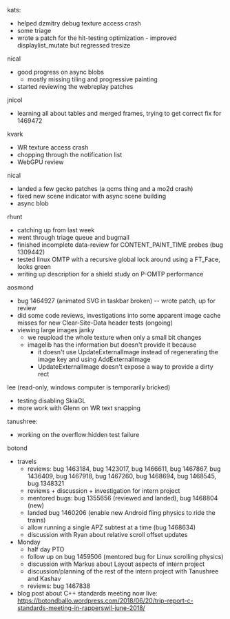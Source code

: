 kats:
  * helped dzmitry debug texture access crash
  * some triage
  * wrote a patch for the hit-testing optimization - improved displaylist_mutate but regressed tresize

nical
  * good progress on async blobs
    * mostly missing tiling and progressive painting
  * started reviewing the webreplay patches

jnicol
  * learning all about tables and merged frames, trying to get correct fix for 1469472

kvark
  * WR texture access crash
  * chopping through the notification list
  * WebGPU review

nical
  * landed a few gecko patches (a qcms thing and a mo2d crash)
  * fixed new scene indicator with async scene building
  * async blob

rhunt
  * catching up from last week
  * went through triage queue and bugmail
  * finished incomplete data-review for CONTENT_PAINT_TIME probes (bug 1309442)
  * tested linux OMTP with a recursive global lock around using a FT_Face, looks green
  * writing up description for a shield study on P-OMTP performance

aosmond
  * bug 1464927 (animated SVG in taskbar broken) -- wrote patch, up for review
  * did some code reviews, investigations into some apparent image cache misses for new Clear-Site-Data header tests (ongoing)
  * viewing large images janky
    * we reupload the whole texture when only a small bit changes
    * imagelib has the information but doesn't provide it because
      * it doesn't use UpdateExternalImage instead of regenerating the image key and using AddExternalImage
      * UpdateExternalImage doesn't expose a way to provide a dirty rect

lee (read-only, windows computer is temporarily bricked)
  * testing disabling SkiaGL
  * more work with Glenn on WR text snapping

tanushree:
  * working  on the overflow:hidden test failure 

botond
  * travels
    * reviews: bug 1463184, bug 1423017, bug 1466611, bug 1467867, bug 1436409, bug 1467918, bug 1467260, bug 1468694, bug 1468545, bug 1348321
    * reviews + discussion + investigation for intern project
    * mentored bugs: bug 1355656 (reviewed and landed), bug 1468804 (new)
    * landed bug 1460206 (enable new Android fling physics to ride the trains)
    * allow running a single APZ subtest at a time (bug 1468634)
    * discussion with Ryan about relative scroll offset updates 
  * Monday
    * half day PTO 
    * follow up on bug 1459506 (mentored bug for Linux scrolling physics) 
    * discussion with Markus about Layout aspects of intern project 
    * discussion/planning of the rest of the intern project with Tanushree and Kashav 
    * reviews: bug 1467838
  * blog post about C++ standards meeting now live: https://botondballo.wordpress.com/2018/06/20/trip-report-c-standards-meeting-in-rapperswil-june-2018/
